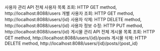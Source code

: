 사용자 관리 API
전체 사용자 목록 조회: HTTP GET method, http://localhost:8088/users
개별 사용자 조회: HTTP GET method, http://localhost:8088/users/{id}
사용자 삭제: HTTP DELETE method, http://localhost:8088/users/{id}
사용자 정보 수정: HTTP PUT method, http://localhost:8088/users/{id}
게시물 관리 API
전체 게시물 목록 조회: HTTP GET method, http://localhost:8088/users/{id}/posts
게시물 삭제: HTTP DELETE method, http://localhost:8088/users/{id}/posts/{post_id}

